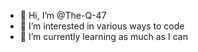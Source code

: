 - 👋 Hi, I’m @The-Q-47
- 👀 I’m interested in various ways to code
- 🌱 I’m currently learning as much as I can

<!---
The-Q-47/The-Q-47 is a ✨ special ✨ repository because its `README.md` (this file) appears on your GitHub profile.
You can click the Preview link to take a look at your changes.
--->
